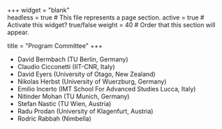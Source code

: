 +++
widget = "blank"  
headless = true  # This file represents a page section.
active = true  # Activate this widget? true/false
weight = 40  # Order that this section will appear.

title = "Program Committee"
+++

 - David Bermbach (TU Berlin, Germany)
 - Claudio Cicconetti (IIT-CNR, Italy)
 - David Eyers (University of Otago, New Zealand)
 - Nikolas Herbst (University of Wuerzburg, Germany)
 - Emilio Incerto (IMT School For Advanced Studies Lucca, Italy)
 - Nitinder Mohan (TU Munich, Germany)
 - Stefan Nastic (TU Wien, Austria)
 - Radu Prodan (University of Klagenfurt, Austria)
 - Rodric Rabbah (Nimbella)


